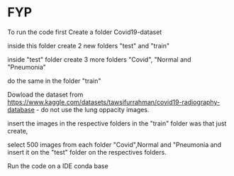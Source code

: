# FYP

To run the code first Create a folder Covid19-dataset

inside this folder create 2 new folders "test" and "train"

inside "test" folder create 3 more folders "Covid", "Normal and "Pneumonia"

do the same in the folder "train"

Dowload the dataset from https://www.kaggle.com/datasets/tawsifurrahman/covid19-radiography-database - do not use the lung oppacity images.

insert the images in the respective folders in the "train" folder was that just create,

select 500 images from each folder "Covid",Normal and "Pneumonia and insert it on the "test" folder on the respectives folders.

Run the code on a IDE conda base
